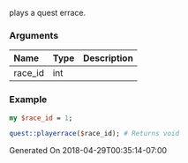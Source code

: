 plays a quest errace.
### Arguments
**Name**|**Type**|**Description**
:---|:---|:---
race_id|int|

### Example

```perl
my $race_id = 1;

quest::playerrace($race_id); # Returns void
```


Generated On 2018-04-29T00:35:14-07:00